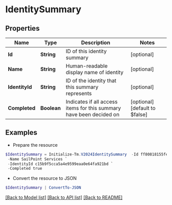 # IdentitySummary
## Properties

Name | Type | Description | Notes
------------ | ------------- | ------------- | -------------
**Id** | **String** | ID of this identity summary | [optional] 
**Name** | **String** | Human-readable display name of identity | [optional] 
**IdentityId** | **String** | ID of the identity that this summary represents | [optional] 
**Completed** | **Boolean** | Indicates if all access items for this summary have been decided on | [optional] [default to $false]

## Examples

- Prepare the resource
```powershell
$IdentitySummary = Initialize-Tm.V2024IdentitySummary  -Id ff80818155fe8c080155fe8d925b0316 `
 -Name SailPoint Services `
 -IdentityId c15b9f5cca5a4e9599eaa0e64fa921bd `
 -Completed true
```

- Convert the resource to JSON
```powershell
$IdentitySummary | ConvertTo-JSON
```

[[Back to Model list]](../README.md#documentation-for-models) [[Back to API list]](../README.md#documentation-for-api-endpoints) [[Back to README]](../README.md)

